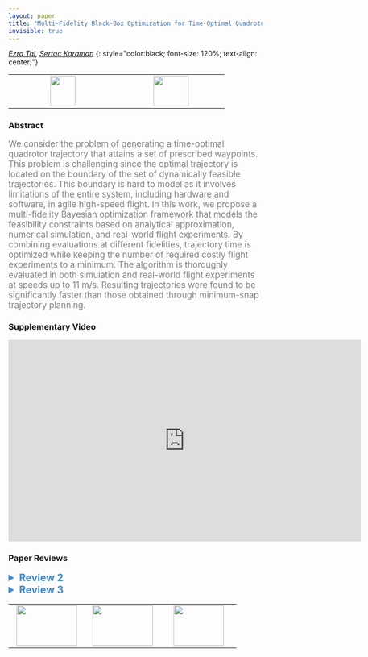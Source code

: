 ```yaml
---
layout: paper
title: "Multi-Fidelity Black-Box Optimization for Time-Optimal Quadrotor Maneuvers"
invisible: true
---
```

*[Ezra Tal](http://www.ezratal.net), [Sertac Karaman](http://karaman.mit.edu)*
{: style="color:black; font-size: 120%; text-align: center;"}

<table width="20%"> <tr>
<td style="width: 20%; text-align: center;"><a href="http://www.roboticsproceedings.org/rss16/p032.pdf"><img src="{{ site.baseurl }}/images/paper_link.png"
width = "50"  height = "60"/> </a> </td>

<td style="width: 20%; text-align: center;"><a href="nan"><img src="{{ site.baseurl }}/images/pheedloop_link.png"
width = "70"  height = "60"/> </a> </td>

</tr></table>

### Abstract
<html><p style="color:gray; font-size: 120%; text-align: justified;">
We consider the problem of generating a time-optimal quadrotor trajectory that attains a set of prescribed waypoints. This problem is challenging since the optimal trajectory is located on the boundary of the set of dynamically feasible trajectories. This boundary is hard to model as it involves limitations of the entire system, including hardware and software, in agile high-speed flight. In this work, we propose a multi-fidelity Bayesian optimization framework that models the feasibility constraints based on analytical approximation, numerical simulation, and real-world flight experiments. By combining evaluations at different fidelities, trajectory time is optimized while keeping the number of required costly flight experiments to a minimum. The algorithm is thoroughly evaluated in both simulation and real-world flight experiments at speeds up to 11 m/s. Resulting trajectories were found to be significantly faster than those obtained through minimum-snap trajectory planning.
</p></html>

### Supplementary Video
<iframe width="700" height="400" src="https://www.youtube.com/embed/igwULi_H1Kg " frameborder="0" allow="accelerometer; autoplay; encrypted-media; gyroscope; picture-in-picture" allowfullscreen></iframe>

### Paper Reviews
<details><summary style="font-size:20px; color:#438BCA"><b> Review 2</b></summary>
<p style="color:gray; font-size: 120%; text-align: justified; white-space: pre-line">
Here are a few comments below that may help further improve the paper.

I - Approach and presentation
- The statement 'optimal trajectory is found at boundary of the set of feasible trajectories' doesn't have a reference. I am not sure this is true in general, but even in some specific context an intuitive example or a reference is necessary.
- The first time \alpha appears it is refereed to as the acquisition function. Some more explanation as to what is an acquisition function would benefit readability for a wider audience.
- There is some ambiguity in the overall approach as to what happens online vs offline. Is the approach augmenting the dataset to do incremental learning in an online setting or is the model learned batch style and then deployed to find trajectories, for example, for the real robot. If there is incremental learning is the variational inference performed every time a new data point is added?
- There are a lot of variables and I found myself often going back and forth trying to find their definition. Sometimes the notation maybe inconsistent, for example, l has superscripts and subscripts and have been used interchangeably or their distinction wasn't made clear.
- Trajectory plots are hard to interpret. For instance, Fig 3 is quite small and the distinction in color is hard to see to understand the altitude. Maybe a perspective 3D view would be more helpful or the trajectory with the quadrotor on it at waypoints in various orientations would help ground it.

II - On experiments and practical details
- Going back to the online vs offline ambiguity is it unclear if the learned model is deployed in settings similar to the training data i.e. the boundaries between training and testing is unclear. Given this, how well does the method generalize to problems it has not seen before?
- Result in IVA referring to Fig. 2 is 2%. Maybe this is a typo and it is closer to 20%?
- In Fig. 4 the lower bound on improvement is about 5%. Why was the improvement significantly less here? Any way to know how improvement relates to the problem defined by the desired set of waypoints?
- What were the computational times of the approach?
- It wasn't clear how someone would choose the fidelity levels or even define how many are needed for an application. Also how does the approach scale with increasing number of fidelity classes.

III - Limitations
The authors should consider adding a limitations section where the following could be discussed:
- Is the approach real-time or is the trajectory computed offline and then followed by tracking?
- How is state uncertainty handled?
- How would obstacles be handled?
- The real world flights show the quadrotor moving through free space, how is the tolerance to the desired waypoint verified? With respect to the drone racing challenges mentioned in the introduction typically the quadrotors are required to pass through a set of floating gates.
</p> </details>

<details><summary style="font-size:20px; color:#438BCA"><b> Review 3</b></summary>
<p style="color:gray; font-size: 120%; text-align: justified; white-space: pre-line">
Overall, the paper exposes clearly its objective. It is well written and the contribution is relevant. 
My first point is that it could make a better job a motivating the need to reach exactly the optimum (there are plenty of good reasons for this,
but they are not mentioned here).

My second point is that the paper lacks an important discussion about the cases where the feasibility constraints are wrongly approximated.
In such cases the consequences would of course be rather dramatic, and it seems important to obtain some estimation of how likely this is to occur
with respect to formulation (6).
This brings back to the question of "do we really want the optimum" for uncertain hardware control ? 
I am not saying that identifying the feasibility constraint is not relevant, but the study should somehow discuss how confident the information is.

</p> </details>

<table width="100%"><tr><td style="width: 30%; text-align: center;"><a href="{{ site.baseurl }}/program/papers/31"> <img src="{{ site.baseurl }}/images/previous_icon.png" width = "120"  height = "80"/> </a> </td>

<td style="width: 30%; text-align: center;"><a href="{{ site.baseurl }}/program/papers"> <img src="{{ site.baseurl }}/images/overview_icon.png" width = "120"  height = "80"/> </a> </td> 

<td style="width: 30%; text-align: center;"><a href="{{ site.baseurl }}/program/papers/33"> <img src="{{ site.baseurl }}/images/next_icon.png" width = "100"  height = "80"/> </a> </td> 

</tr></table>

